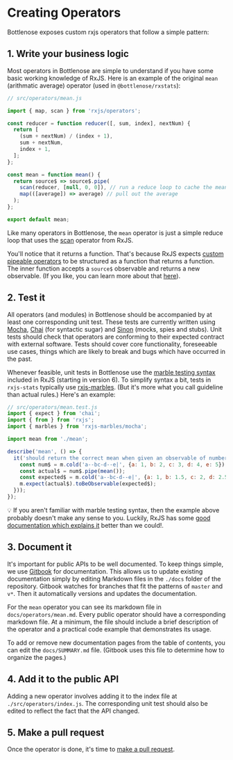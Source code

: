 # Creating Operators

Bottlenose exposes custom rxjs operators that follow a simple pattern:

## 1. Write your business logic

Most operators in Bottlenose are simple to understand if you have some basic working knowledge of RxJS. Here is an example of the original `mean` \(arithmatic average\) operator \(used in `@bottlenose/rxstats`\):

```javascript
// src/operators/mean.js

import { map, scan } from 'rxjs/operators';

const reducer = function reducer([, sum, index], nextNum) {
  return [
    (sum + nextNum) / (index + 1),
    sum + nextNum,
    index + 1,
  ];
};

const mean = function mean() {
  return source$ => source$.pipe(
    scan(reducer, [null, 0, 0]), // run a reduce loop to cache the mean and its input values
    map(([average]) => average) // pull out the average
  );
};

export default mean;
```

Like many operators in Bottlenose, the `mean` operator is just a simple reduce loop that uses the [scan](https://rxjs-dev.firebaseapp.com/api/operators/scan) operator from RxJS.

You'll notice that it returns a function. That's because RxJS expects [custom pipeable operators](https://rxjs-dev.firebaseapp.com/guide/operators) to be structured as a function that returns a function. The inner function accepts a `source$` observable and returns a new observable. \(If you like, you can learn more about that [here](https://medium.com/javascript-everyday/rxjs-custom-operators-f8b9aeab9631)\).

## 2. Test it

All operators \(and modules\) in Bottlenose should be accompanied by at least one corresponding unit test. These tests are currently written using [Mocha](https://mochajs.org), [Chai](https://www.chaijs.com/api/) \(for syntactic sugar\) and [Sinon](https://sinonjs.org) \(mocks, spies and stubs\). Unit tests should check that operators are conforming to their expected contract with external software. Tests should cover core functionality, foreseeable use cases, things which are likely to break and bugs which have occurred in the past.

Whenever feasible, unit tests in Bottlenose use the [marble testing syntax](https://rxjs-dev.firebaseapp.com/guide/testing/marble-testing) included in RxJS \(starting in version 6\). To simplify syntax a bit, tests in `rxjs-stats` typically use [rxjs-marbles](https://github.com/cartant/rxjs-marbles). \(But it's more what you call guideline than actual rules.\) Here's an example:

```javascript
// src/operators/mean.test.js
import { expect } from 'chai';
import { from } from 'rxjs';
import { marbles } from 'rxjs-marbles/mocha';

import mean from './mean';

describe('mean', () => {
  it('should return the correct mean when given an observable of numbers', marbles(m => {
    const num$ = m.cold('a--bc-d--e|', {a: 1, b: 2, c: 3, d: 4, e: 5});
    const actual$ = num$.pipe(mean());
    const expected$ = m.cold('a--bc-d--e|', {a: 1, b: 1.5, c: 2, d: 2.5, e: 3});
    m.expect(actual$).toBeObservable(expected$);
  }));
});
```

:bulb: If you aren't familiar with marble testing syntax, then the example above probably doesn't make any sense to you. Luckily, RxJS has some [good documentation which explains it](https://rxjs-dev.firebaseapp.com/guide/testing/marble-testing) better than we could!.

## 3. Document it

It's important for public APIs to be well documented. To keep things simple, we use [Gitbook](https://www.gitbook.com) for documentation. This allows us to update existing documentation simply by editing Markdown files in the `./docs` folder of the repository. Gitbook watches for branches that fit the patterns of `master` and `v*`. Then it automatically versions and updates the documentation.

For the `mean` operator you can see its markdown file in `docs/operators/mean.md`. Every public operator should have a corresponding markdown file. At a minimum, the file should include a brief description of the operator and a practical code example that demonstrates its usage.

To add or remove new documentation pages from the table of contents, you can edit the `docs/SUMMARY.md` file. \(Gitbook uses this file to determine how to organize the pages.\)

## 4. Add it to the public API

Adding a new operator involves adding it to the index file at `./src/operators/index.js`. The corresponding unit test should also be edited to reflect the fact that the API changed.

## 5. Make a pull request

Once the operator is done, it's time to [make a pull request](https://github.com/buccaneerai/rxjs-stats/blob/master/CONTRIBUTING.md).


